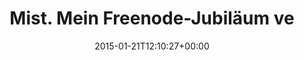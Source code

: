 ---
retweeted: false
source: <a href="http://twitter.com" rel="nofollow">Twitter Web Client</a>
entities:
  user_mentions: []
  urls: []
  symbols: []
  media:
  - expanded_url: https://twitter.com/bascht/status/557872854675779584/photo/1
    indices:
    - '39'
    - '61'
    url: http://t.co/Tt8Rc1oYHi
    media_url: http://pbs.twimg.com/media/B732Z6DCIAACfe8.png
    id_str: '557872853802950656'
    id: '557872853802950656'
    media_url_https: https://pbs.twimg.com/media/B732Z6DCIAACfe8.png
    sizes:
      thumb:
        w: '49'
        h: '49'
        resize: crop
      small:
        w: '569'
        h: '49'
        resize: fit
      medium:
        w: '569'
        h: '49'
        resize: fit
      large:
        w: '569'
        h: '49'
        resize: fit
    type: photo
    display_url: pic.twitter.com/Tt8Rc1oYHi
  hashtags: []
display_text_range:
- '0'
- '61'
favorite_count: '0'
id_str: '557872854675779584'
truncated: false
retweet_count: '0'
id: '557872854675779584'
possibly_sensitive: false
created_at: Wed Jan 21 12:10:27 +0000 2015
favorited: false
full_text: Mist. Mein Freenode-Jubiläum verpasst.
lang: de
extended_entities:
  media:
  - expanded_url: https://twitter.com/bascht/status/557872854675779584/photo/1
    indices:
    - '39'
    - '61'
    url: http://t.co/Tt8Rc1oYHi
    media_url: http://pbs.twimg.com/media/B732Z6DCIAACfe8.png
    id_str: '557872853802950656'
    id: '557872853802950656'
    media_url_https: https://pbs.twimg.com/media/B732Z6DCIAACfe8.png
    sizes:
      thumb:
        w: '49'
        h: '49'
        resize: crop
      small:
        w: '569'
        h: '49'
        resize: fit
      medium:
        w: '569'
        h: '49'
        resize: fit
      large:
        w: '569'
        h: '49'
        resize: fit
    type: photo
    display_url: pic.twitter.com/Tt8Rc1oYHi
tags:
- pesos:twitter
date: '2015-01-21T12:10:27+00:00'
src: https://twitter.com/bascht/status/557872854675779584
original_url: https://twitter.com/bascht/status/557872854675779584
type: twitter_tweet
media_url: https://img.bascht.com/twitter/pbs.twimg.com/media/B732Z6DCIAACfe8.png
text: Mist. Mein Freenode-Jubiläum verpasst.
title: Mist. Mein Freenode-Jubiläum ve

---